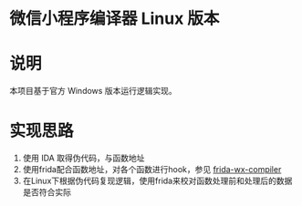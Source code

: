 # 微信小程序编译器 Linux 版本

# 说明

本项目基于官方 Windows 版本运行逻辑实现。

# 实现思路

1. 使用 IDA 取得伪代码，与函数地址
2. 使用frida配合函数地址，对各个函数进行hook，参见 [frida-wx-compiler](https://github.com/msojocs/frida-wx-compiler)
3. 在Linux下根据伪代码复现逻辑，使用frida来校对函数处理前和处理后的数据是否符合实际